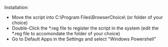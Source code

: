 Installation:

- Move the script into C:\Program Files\BrowserChoice\ (or folder of your choice)
- Double-Click the *.reg file to register the script in the system (edit the *.reg file to accomondate the folder of your choice)
- Go to Default Apps in the Settings and select "Windows Powershell"
